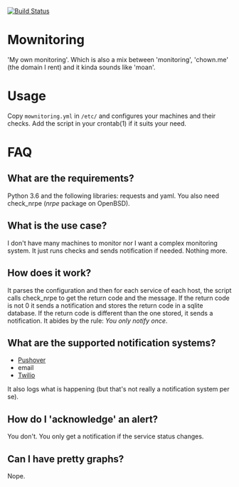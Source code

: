[![Build Status](https://travis-ci.org/danieljakots/mownitoring.svg?branch=master)](https://travis-ci.org/danieljakots/mownitoring)

# Mownitoring

'My own monitoring'. Which is also a mix between 'monitoring',
'chown.me' (the domain I rent) and it kinda sounds like 'moan'.

# Usage

Copy `mownitoring.yml` in `/etc/` and configures your machines and
their checks. Add the script in your crontab(1) if it suits your need.

# FAQ

## What are the requirements?

Python 3.6 and the following libraries: requests and yaml. You also need
check_nrpe (*nrpe* package on OpenBSD).

## What is the use case?

I don't have many machines to monitor nor I want a complex monitoring
system. It just runs checks and sends notification if needed. Nothing
more.

## How does it work?

It parses the configuration and then for each service of each host,
the script calls check_nrpe to get the return code and the message. If
the return code is not 0 it sends a notification and stores the return
code in a sqlite database. If the return code is different than the
one stored, it sends a notification. It abides by the rule: *You only notify
once*.

## What are the supported notification systems?

* [Pushover](https://pushover.net/)
* email
* [Twilio](https://www.twilio.com/)

It also logs what is happening (but that's not really a notification system
per se).

## How do I 'acknowledge' an alert?

You don't. You only get a notification if the service status changes.

## Can I have pretty graphs?

Nope.
